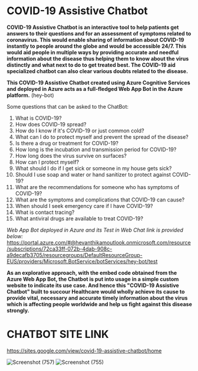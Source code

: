 # COVID-19 Assistive Chatbot
__COVID-19 Assistive Chatbot is an interactive tool to help patients get answers to their questions and for an assessment of symptoms related to coronavirus. This would enable sharing of information about COVID-19 instantly to people around the globe and would be accessible 24/7. This would aid people in multiple ways by providing accurate and needful information about the disease thus helping them to know about the virus distinctly and what next to do to get treated best. The COVID-19 aid specialized chatbot can also clear various doubts related to the disease.__



__This COVID-19 Assistive Chatbot created using Azure Cognitive Services and deployed in Azure acts as a full-fledged Web App Bot in the Azure platform.__ (hey-bot)

Some questions that can be asked to the ChatBot:
1. What is COVID-19?
2. How does COVID-19 spread?
3. How do I know if it's COVID-19 or just common cold?
4. What can I do to protect myself and prevent the spread of the disease?
5. Is there a drug or treatment for COVID-19?
6. How long is the incubation and transmission period for COVID-19?
7. How long does the virus survive on surfaces?
8. How can I protect myself?
9. What should I do if I get sick or someone in my house gets sick?
10. Should I use soap and water or hand sanitizer to protect against COVID-19?
11. What are the recommendations for someone who has symptoms of COVID-19?
12. What are the symptoms and complications that COVID-19 can cause?
13. When should I seek emergency care if I have COVID-19?
14. What is contact tracing?
15. What antiviral drugs are available to treat COVID-19?




_Web App Bot deployed in Azure and its Test in Web Chat link is provided below:_
https://portal.azure.com/#@hevanthikamoutlook.onmicrosoft.com/resource/subscriptions/72ca33ff-072b-4dab-908c-a9decafb3705/resourcegroups/DefaultResourceGroup-EUS/providers/Microsoft.BotService/botServices/hey-bot/test

__As an explorative approach, with the embed code obtained from the Azure Web App Bot, the Chatbot is put into usage in a simple custom website to indicate its use case. And hence this "COVID-19 Assistive Chatbot" built to succour Healthcare would wholly achieve its cause to provide vital, necessary and accurate timely information about the virus which is affecting people worldwide and help us fight against this disease strongly.__
# CHATBOT SITE LINK
https://sites.google.com/view/covid-19-assistive-chatbot/home

![Screenshot (757)](https://user-images.githubusercontent.com/83343293/152024860-49d081f0-d503-4b71-ade4-483a5adeadc3.png)
![Screenshot (755)](https://user-images.githubusercontent.com/83343293/152024917-86ae2d67-c607-4409-9df2-1af20002ed85.png)


